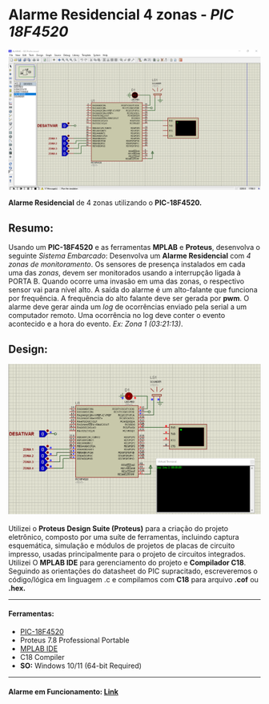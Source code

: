 # Alarme Residencial 4 zonas - _PIC 18F4520_

![DEMO](https://github.com/jbrun0r/Alarme-Residencial---PIC-18F4520/blob/main/ALARME.gif?raw=true)

**Alarme Residencial** de 4 zonas utilizando o **PIC-18F4520.**

## Resumo:
Usando um **PIC-18F4520** e as ferramentas **MPLAB** e **Proteus**, desenvolva
o seguinte _Sistema Embarcado_: Desenvolva um **Alarme Residencial** com _4 zonas de
monitoramento_. Os sensores de presença instalados em cada uma
das _zonas_, devem ser monitorados usando a interrupção ligada
à PORTA B. Quando ocorre uma invasão em uma das zonas, o
respectivo sensor vai para nível alto. A saída do alarme é um
alto-falante que funciona por frequência. A frequência do
alto falante deve ser gerada por **pwm**. O alarme deve gerar
ainda um _log_ de ocorrências enviado pela serial a um
computador remoto. Uma ocorrência no log deve conter o evento
acontecido e a hora do evento. _Ex: Zona 1 (03:21:13)_.

## Design:

![fundo](https://github.com/jbrun0r/Alarme-Residencial---PIC-18F4520/blob/main/ALARME.png?raw=true)\
\
Utilizei o **Proteus Design Suite (Proteus)** para a criação do projeto eletrônico, composto por uma suíte de ferramentas, incluindo captura esquemática, simulação e módulos de projetos de placas de circuito impresso, usadas principalmente para o projeto de circuitos integrados. Utilizei O **MPLAB IDE** para gerenciamento do projeto e **Compilador C18**.\
Seguindo as orientações do datasheet do PIC supracitado, escreveremos o código/lógica em linguagem .c e compilamos com **C18** para arquivo **.cof** ou **.hex.**
___

#### Ferramentas:

* [PIC-18F4520](https://ww1.microchip.com/downloads/en/DeviceDoc/39631E.pdf)
* Proteus 7.8 Professional Portable
* [MPLAB IDE](https://www.microchip.com/en-us/tools-resources/archives/mplab-ecosystem)
* C18 Compiler
* **SO:** Windows 10/11 (64-bit Required)

___

#### Alarme em Funcionamento: [Link](https://drive.google.com/file/d/1lLIa-KZNK7gJDIKCiYbW4sJhqAsrm2u7/view?usp=sharing)
